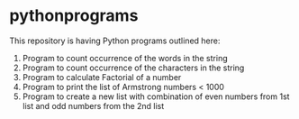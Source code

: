# pythonprograms
This repository is having Python programs outlined here:

1. Program to count occurrence of the words in the string
2. Program to count occurrence of the characters in the string
3. Program to calculate Factorial of a number
4. Program to print the list of Armstrong numbers < 1000
5. Program to create a new list with combination of even numbers from 1st list and odd numbers from the 2nd list
